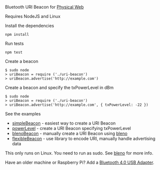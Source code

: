 Bluetooth URI Beacon for [Physical Web](http://google.github.io/physical-web/)

Requires NodeJS and Linux

Install the dependencies

    npm install

Run tests

    npm test

Create a beacon

    $ sudo node
    > uriBeacon = require ('./uri-beacon')
    > uriBeacon.advertise('http://example.com')

Create a beacon and specify the txPowerLevel in dBm

    $ sudo node
    > uriBeacon = require ('./uri-beacon')
    > uriBeacon.advertise('http://example.com', { txPowerLevel: -22 })

See the examples

 * [simpleBeacon](examples/simpleBeacon.js) - easiest way to create a URI Beacon
 * [powerLevel](examples/powerLevel.js) - create a URI Beacon specifying txPowerLevel
 * [blenoBeacon](examples/blenoBeacon.js) - manually create a URI Beacon using [bleno](https://github.com/sandeepmistry/bleno)
 * [flexibleBeacon](examples/flexibleBeacon.js) - use library to encode URI, manually handle advertising data

This only runs on Linux. You need to run as sudo. See [bleno](https://github.com/sandeepmistry/bleno#running-on-linux) for more info.

Have an older machine or Raspberry Pi? Add a [Bluetooth 4.0 USB Adapter](http://www.adafruit.com/products/1327).
